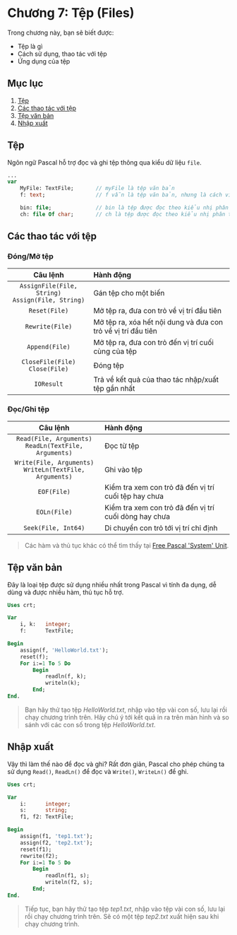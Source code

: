 Chương 7: Tệp (Files)
==========================

Trong chương này, bạn sẽ biết được:
- Tệp là gì
- Cách sử dụng, thao tác với tệp
- Ứng dụng của tệp

Mục lục
-------

1. [Tệp](#tệp)
2. [Các thao tác với tệp](#các-thao-tác-với-tệp)
3. [Tệp văn bản](#tệp-văn-bản)
4. [Nhập xuất](#nhập-xuất)

Tệp
---
Ngôn ngữ Pascal hỗ trợ đọc và ghi tệp thông qua kiểu dữ liệu `file`.
```pascal
...
var
    MyFile: TextFile;       // myFile là tệp văn bản
    f: text;                // f vẫn là tệp văn bản, nhưng là cách viết cũ

    bin: file;              // bin là tệp được đọc theo kiểu nhị phân không xét kiểu
    ch: file Of char;       // ch là tệp được đọc theo kiểu nhị phân theo `char`
```

Các thao tác với tệp
--------------------

### Đóng/Mở tệp
|Câu lệnh|Hành động|
|:---:|:----|
|`AssignFile(File, String)`<br>`Assign(File, String)`|Gán tệp cho một biến|
|`Reset(File)`|Mở tệp ra, đưa con trỏ về vị trí đầu tiên|
|`Rewrite(File)`|Mở tệp ra, xóa hết nội dung và đưa con trỏ về vị trí đầu tiên|
|`Append(File)`|Mở tệp ra, đưa con trỏ đến vị trí cuối cùng của tệp|
|`CloseFile(File)`<br>`Close(File)`|Đóng tệp|
|`IOResult`|Trả về kết quả của thao tác nhập/xuất tệp gần nhất|

### Đọc/Ghi tệp
|Câu lệnh|Hành động|
|:---:|:----|
|`Read(File, Arguments)`<br>`ReadLn(TextFile, Arguments)`|Đọc từ tệp|
|`Write(File, Arguments)`<br>`WriteLn(TextFile, Arguments)`|Ghi vào tệp|
|`EOF(File)`|Kiểm tra xem con trỏ đã đến vị trí cuối tệp hay chưa|
|`EOLn(File)`|Kiểm tra xem con trỏ đã đến vị trí cuối dòng hay chưa|
|`Seek(File, Int64)`|Di chuyển con trỏ tới vị trí chỉ định|

> Các hàm và thủ tục khác có thể tìm thấy tại [Free Pascal 'System' Unit](https://www.freepascal.org/docs-html/rtl/system/index-5.html).

Tệp văn bản
-----------
Đây là loại tệp được sử dụng nhiều nhất trong Pascal vì tính đa dụng, dễ dùng và được nhiều hàm, thủ tục hỗ trợ.
```pascal
Uses crt;

Var 
    i, k:   integer;
    f:      TextFile;

Begin
    assign(f, 'HelloWorld.txt');
    reset(f);
    For i:=1 To 5 Do
        Begin
            readln(f, k);
            writeln(k);
        End;
End.
```
> Bạn hãy thử tạo tệp _HelloWorld.txt_, nhập vào tệp vài con số, lưu lại rồi chạy chương trình trên. Hãy chú ý tới kết quả in ra trên màn hình và so sánh với các con số trong tệp _HelloWorld.txt_.

Nhập xuất
---------
Vậy thì làm thế nào để đọc và ghi? Rất đơn giản, Pascal cho phép chúng ta sử dụng `Read()`, `ReadLn()` để đọc và `Write()`, `WriteLn()` để ghi.
```pascal
Uses crt;

Var 
    i:      integer;
    s:      string;
    f1, f2: TextFile;

Begin
    assign(f1, 'tep1.txt');
    assign(f2, 'tep2.txt');
    reset(f1);
    rewrite(f2);
    For i:=1 To 5 Do
        Begin
            readln(f1, s);
            writeln(f2, s);
        End;
End.
```
> Tiếp tục, bạn hãy thử tạo tệp _tep1.txt_, nhập vào tệp vài con số, lưu lại rồi chạy chương trình trên. Sẽ có một tệp _tep2.txt_ xuất hiện sau khi chạy chương trình.

